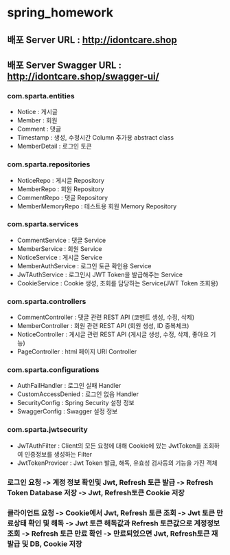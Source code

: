 # spring_homework

## 배포 Server URL : http://idontcare.shop
## 배포 Server Swagger URL : http://idontcare.shop/swagger-ui/

### com.sparta.entities
* Notice : 게시글
* Member : 회원
* Comment : 댓글
* Timestamp : 생성, 수정시간 Column 추가용 abstract class
* MemberDetail : 로그인 토큰

### com.sparta.repositories
* NoticeRepo : 게시글 Repository
* MemberRepo : 회원 Repository
* CommentRepo : 댓글 Repository
* MemberMemoryRepo : 테스트용 회원 Memory Repository

### com.sparta.services
* CommentService : 댓글 Service
* MemberService : 회원 Service
* NoticeService : 게시글 Service
* MemberAuthService : 로그인 토큰 확인용 Service
* JwTAuthService : 로그인시 JWT Token을 발급해주는 Service
* CookieService : Cookie 생성, 조회를 담당하는 Service(JWT Token 조회용)

### com.sparta.controllers
* CommentController : 댓글 관련 REST API (코멘트 생성, 수정, 삭제)
* MemberController : 회원 관련 REST API (회원 생성, ID 중복체크)
* NoticeController : 게시글 관련 REST API (게시글 생성, 수정, 삭제, 좋아요 기능)
* PageController : html 페이지 URI Controller

### com.sparta.configurations
* AuthFailHandler : 로그인 실패 Handler 
* CustomAccessDenied : 로그인 없음 Handler
* SecurityConfig : Spring Security 설정 정보
* SwaggerConfig : Swagger 설정 정보

### com.sparta.jwtsecurity
* JwTAuthFilter : Client의 모든 요청에 대해 Cookie에 있는 JwtToken을 조회하여 인증정보를 생성하는 Filter
* JwtTokenProvicer : Jwt Token 발급, 해독, 유효성 검사등의 기능을 가진 객체

### 로그인 요청 -> 계정 정보 확인및 Jwt, Refresh 토큰 발급 -> Refresh Token Database 저장 -> Jwt, Refresh토큰 Cookie 저장
### 클라이언트 요청 -> Cookie에서 Jwt, Refresh 토큰 조회 -> Jwt 토큰 만료상태 확인 및 해독 -> Jwt 토큰 해독값과 Refresh 토큰값으로 계정정보 조회 -> Refresh 토큰 만료 확인 -> 만료되었으면 Jwt, Refresh토큰 재발급 및 DB, Cookie 저장

